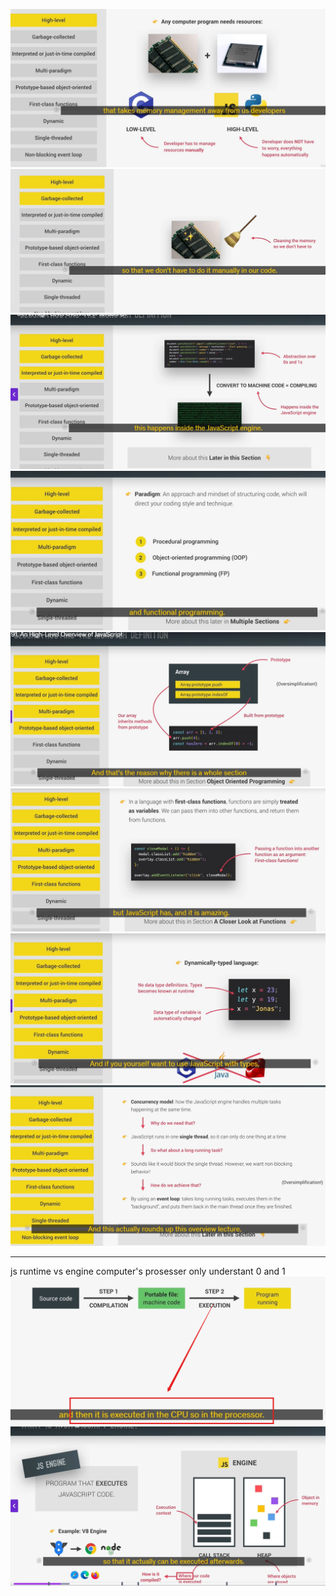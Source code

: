 ![alt text](image.png)
![alt text](image-1.png)
![alt text](image-2.png)
![alt text](image-3.png)
![alt text](image-4.png)
![alt text](image-5.png)
![alt text](image-6.png)
![alt text](image-7.png)

---

js runtime vs engine
computer's prosesser only understant 0 and 1
![alt text](image-9.png)
![alt text](image-8.png)

